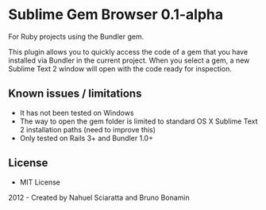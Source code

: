 # Sublime Gem Browser 0.1-alpha

For Ruby projects using the Bundler gem.

This plugin allows you to quickly access the code of a gem that you have installed via Bundler in the current project. When you select a gem, a new Sublime Text 2 window will open with the code ready for inspection.

## Known issues / limitations
* It has not been tested on Windows
* The way to open the gem folder is limited to standard OS X Sublime Text 2 installation paths (need to improve this)
* Only tested on Rails 3+ and Bundler 1.0+

## License
* MIT License

2012 - Created by Nahuel Sciaratta and Bruno Bonamin
